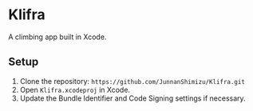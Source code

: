 
# Klifra
A climbing app built in Xcode.

## Setup
1. Clone the repository: `https://github.com/JunnanShimizu/Klifra.git`
2. Open `Klifra.xcodeproj` in Xcode.
3. Update the Bundle Identifier and Code Signing settings if necessary.
